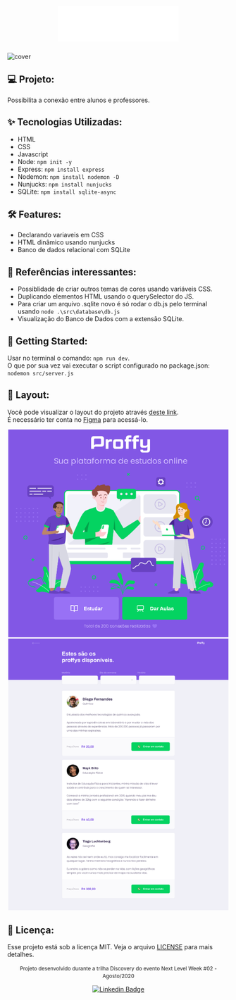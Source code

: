<h1 align="center">
  <img alt="Project Logo" height="80" title="Point to view title" src=".github/logo.svg" />
</h1>

![cover](.github/cover.png?style=flat)

## :computer: Projeto:
Possibilita a conexão entre alunos e professores.

## :sparkles: Tecnologias Utilizadas:
- HTML
- CSS
- Javascript
- Node: `npm init -y`
- Express: `npm install express`
- Nodemon: `npm install nodemon -D`
- Nunjucks: `npm install nunjucks`
- SQLite: `npm install sqlite-async`

## :hammer_and_wrench: Features:
- Declarando variaveis em CSS
- HTML dinâmico usando nunjucks
- Banco de dados relacional com SQLite

## :scroll: Referências interessantes:
- Possiblidade de criar outros temas de cores usando variáveis CSS.
- Duplicando elementos HTML usando o querySelector do JS.
- Para criar um arquivo .sqlite novo é só rodar o db.js pelo terminal usando `node .\src\database\db.js`
- Visualização do Banco de Dados com a extensão SQLite.

## :rocket: Getting Started:
Usar no terminal o comando: `npm run dev`.<br>
O que por sua vez vai executar o script configurado no package.json: `nodemon src/server.js`

## :bookmark: Layout:
Você pode visualizar o layout do projeto através [deste link](https://www.figma.com/file/GHGS126t7WYjnPZdRKChJF/Proffy-Web?node-id=0%3A1).
<br>É necessário ter conta no [Figma](http://figma.com/) para acessá-lo.

<div align='center'>
<img src="./.github/landing.png" width='500'>
<img src="./.github/print1.png" width='500'>
</div>

## 📄 Licença:
Esse projeto está sob a licença MIT. Veja o arquivo [LICENSE](LICENSE) para mais detalhes.
<br/>

<div align="center">
  <small>
    Projeto desenvolvido durante a trilha Discovery do evento Next Level Week #02 - Agosto/2020
  </small>

  [![Linkedin Badge](https://img.shields.io/badge/Paulo%20Krüger%20Costa-6633cc?style=flat-square&logo=Linkedin&logoColor=white)](https://www.linkedin.com/in/paulo-kruger-costa)
</div>
